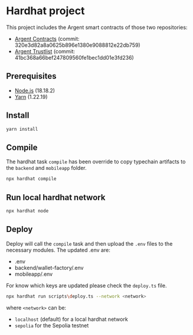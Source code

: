 # Hardhat project

This project includes the Argent smart contracts of those two repositories:

* [Argent Contracts](https://github.com/argentlabs/argent-contracts) (commit: 320e3d82a8a0625b896e1380e9088812e22db759)
* [Argent Trustlist](https://github.com/argentlabs/argent-trustlists) (commit: 41bc368a66bef247809560fe1bec1dd01e3fd236)

## Prerequisites

* [Node.js](https://nodejs.org/en/) (18.18.2)
* [Yarn](https://yarnpkg.com/) (1.22.19)

## Install

```bash
yarn install
```

## Compile

The hardhat task `compile` has been override to copy typechain artifacts to the `backend` and `mobileapp` folder. 

```bash
npx hardhat compile
```

## Run local hardhat network

```bash
npx hardhat node
```

## Deploy 
Deploy will call the `compile` task and then upload the `.env` files to the necessary modules.
The updated .env are:
* .env
* backend/wallet-factory/.env
* mobileapp/.env

For know which keys are updated please check the `deploy.ts` file.

```bash
npx hardhat run scripts\deploy.ts --network <network>
```

where `<network>` can be:
* `localhost` (default) for a local hardhat network
* `sepolia` for the Sepolia testnet 